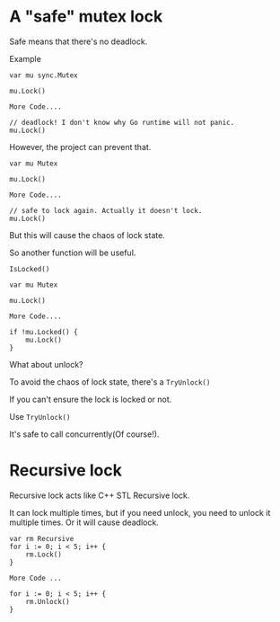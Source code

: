 # A "safe" mutex lock

Safe means that there's no deadlock.

Example
```
var mu sync.Mutex

mu.Lock()

More Code....

// deadlock! I don't know why Go runtime will not panic.
mu.Lock()

```

However, the project can prevent that.

```
var mu Mutex

mu.Lock()

More Code....

// safe to lock again. Actually it doesn't lock.
mu.Lock()

```

But this will cause the chaos of lock state.

So another function will be useful.

`IsLocked()`


```
var mu Mutex

mu.Lock()

More Code....

if !mu.Locked() {
    mu.Lock()
}

```

What about unlock?

To avoid the chaos of lock state, there's a `TryUnlock()`

If you can't ensure the lock is locked or not.

Use `TryUnlock()`

It's safe to call concurrently(Of course!).


# Recursive lock

Recursive lock acts like C++ STL Recursive lock.

It can lock multiple times, but if you need unlock, you need to unlock it multiple times.
Or it will cause deadlock.

```
var rm Recursive
for i := 0; i < 5; i++ {
    rm.Lock()
}

More Code ...

for i := 0; i < 5; i++ {
    rm.Unlock()
}

```